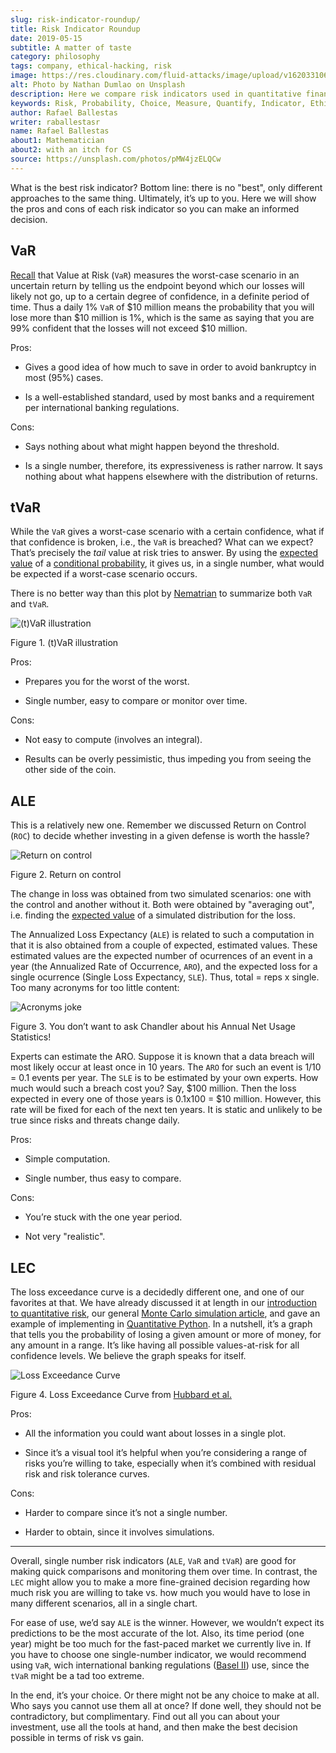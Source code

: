 ```yaml
---
slug: risk-indicator-roundup/
title: Risk Indicator Roundup
date: 2019-05-15
subtitle: A matter of taste
category: philosophy
tags: company, ethical-hacking, risk
image: https://res.cloudinary.com/fluid-attacks/image/upload/v1620331066/blog/risk-indicator-roundup/cover_azhwyk.webp
alt: Photo by Nathan Dumlao on Unsplash
description: Here we compare risk indicators used in quantitative finance, giving their pros and cons. Most of them we have discussed earlier, but here we introduce the ALE.
keywords: Risk, Probability, Choice, Measure, Quantify, Indicator, Ethical Hacking, Pentesting
author: Rafael Ballestas
writer: raballestasr
name: Rafael Ballestas
about1: Mathematician
about2: with an itch for CS
source: https://unsplash.com/photos/pMW4jzELQCw
---
```


What is the best risk indicator? Bottom line: there is no "best", only
different approaches to the same thing. Ultimately, it’s up to you. Here
we will show the pros and cons of each risk indicator so you can make an
informed decision.

## VaR

[Recall](../para-bellum/) that Value at Risk (`VaR`) measures the
worst-case scenario in an uncertain return by telling us the endpoint
beyond which our losses will likely not go, up to a certain degree of
confidence, in a definite period of time. Thus a daily 1% `VaR` of $10
million means the probability that you will lose more than $10 million
is 1%, which is the same as saying that you are 99% confident that the
losses will not exceed $10 million.

Pros:

- Gives a good idea of how much to save in order to avoid bankruptcy
  in most (95%) cases.

- Is a well-established standard, used by most banks and a requirement
  per international banking regulations.

Cons:

- Says nothing about what might happen beyond the threshold.

- Is a single number, therefore, its expressiveness is rather narrow.
  It says nothing about what happens elsewhere with the distribution
  of returns.

## tVaR

While the `VaR` gives a worst-case scenario with a certain confidence,
what if that confidence is broken, i.e., the `VaR` is breached? What can
we expect? That’s precisely the *tail* value at risk tries to answer. By
using the [expected value](../great-expectations/) of a [conditional
probability](../updating-belief/#mathematical-interlude), it gives us,
in a single number, what would be expected if a worst-case scenario
occurs.

There is no better way than this plot by
[Nematrian](http://www.nematrian.com/TailValueAtRisk) to summarize both
`VaR` and `tVaR`.

<div class="imgblock">

![(t)VaR illustration](https://res.cloudinary.com/fluid-attacks/image/upload/v1620330968/blog/para-bellum/tvar_fg6jpf.webp)

<div class="title">

Figure 1. (t)VaR illustration

</div>

</div>

Pros:

- Prepares you for the worst of the worst.

- Single number, easy to compare or monitor over time.

Cons:

- Not easy to compute (involves an integral).

- Results can be overly pessimistic, thus impeding you from seeing the
  other side of the coin.

## ALE

This is a relatively new one. Remember we discussed Return on Control
(`ROC`) to decide whether investing in a given defense is worth the
hassle?

<div class="imgblock">

![Return on control](https://res.cloudinary.com/fluid-attacks/image/upload/v1620330936/blog/monetizing-vulnerabilities/roc_qfbvd2.webp)

<div class="title">

Figure 2. Return on control

</div>

</div>

The change in loss was obtained from two simulated scenarios: one with
the control and another without it. Both were obtained by "averaging
out", i.e. finding the [expected value](../great-expectations/) of a
simulated distribution for the loss.

The Annualized Loss Expectancy (`ALE`) is related to such a computation
in that it is also obtained from a couple of expected, estimated values.
These estimated values are the expected number of ocurrences of an event
in a year (the Annualized Rate of Occurrence, `ARO`), and the expected
loss for a single ocurrence (Single Loss Expectancy, `SLE`). Thus, total
= reps x single. Too many acronyms for too little content:

<div class="imgblock">

![Acronyms joke](https://res.cloudinary.com/fluid-attacks/image/upload/v1620331065/blog/risk-indicator-roundup/wenus_anm8lr.webp)

<div class="title">

Figure 3. You don’t want to ask Chandler about his Annual Net Usage Statistics!

</div>

</div>

Experts can estimate the ARO. Suppose it is known that a data breach
will most likely occur at least once in 10 years. The `ARO` for such an
event is 1/10 = 0.1 events per year. The `SLE` is to be estimated by
your own experts. How much would such a breach cost you? Say, $100
million. Then the loss expected in every one of those years is 0.1x100 =
$10 million. However, this rate will be fixed for each of the next ten
years. It is static and unlikely to be true since risks and threats
change daily.

Pros:

- Simple computation.

- Single number, thus easy to compare.

Cons:

- You’re stuck with the one year period.

- Not very "realistic".

## LEC

The loss exceedance curve is a decidedly different one, and one of our
favorites at that. We have already discussed it at length in our
[introduction to quantitative risk](../quantifying-risk), our general
[Monte Carlo simulation article](../monetizing-vulnerabilities), and
gave an example of implementing in [Quantitative
Python](../quantitative-python). In a nutshell, it’s a graph that tells
you the probability of losing a given amount or more of money, for any
amount in a range. It’s like having all possible values-at-risk for all
confidence levels. We believe the graph speaks for itself.

<div class="imgblock">

![Loss Exceedance Curve](https://res.cloudinary.com/fluid-attacks/image/upload/v1620330935/blog/monetizing-vulnerabilities/simple-lec_troyzh.webp)

<div class="title">

Figure 4. Loss Exceedance Curve from [Hubbard et
al.](https://www.howtomeasureanything.com/cybersecurity/)

</div>

</div>

Pros:

- All the information you could want about losses in a single plot.

- Since it’s a visual tool it’s helpful when you’re considering a
  range of risks you’re willing to take, especially when it’s combined
  with residual risk and risk tolerance curves.

Cons:

- Harder to compare since it’s not a single number.

- Harder to obtain, since it involves simulations.

---
Overall, single number risk indicators (`ALE`, `VaR` and `tVaR`) are
good for making quick comparisons and monitoring them over time. In
contrast, the `LEC` might allow you to make a more fine-grained decision
regarding how much risk you are willing to take vs. how much you would
have to lose in many different scenarios, all in a single chart.

For ease of use, we’d say `ALE` is the winner. However, we wouldn’t
expect its predictions to be the most accurate of the lot. Also, its
time period (one year) might be too much for the fast-paced market we
currently live in. If you have to choose one single-number indicator, we
would recommend using `VaR`, wich international banking regulations
([Basel II](https://www.investopedia.com/terms/b/baselii.asp)) use,
since the `tVaR` might be a tad too extreme.

In the end, it’s your choice. Or there might not be any choice to make
at all. Who says you cannot use them all at once? If done well, they
should not be contradictory, but complimentary. Find out all you can
about your investment, use all the tools at hand, and then make the best
decision possible in terms of risk vs gain.
